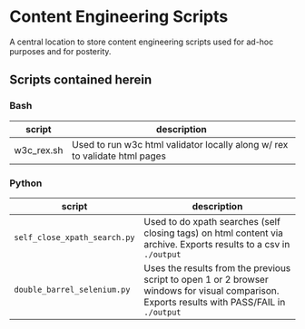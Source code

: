 # Content Engineering Scripts

A central location to store content engineering scripts used for ad-hoc purposes and for posterity.


## Scripts contained herein

### Bash
| script                       | description                                                                                                                 |
|------------------------------|-----------------------------------------------------------------------------------------------------------------------------|
| w3c_rex.sh                   | Used to run w3c html validator locally along w/ rex to validate html pages                                                  |

### Python

| script                       | description                                                                                                                 |
|------------------------------|-----------------------------------------------------------------------------------------------------------------------------|
| `self_close_xpath_search.py` | Used to do xpath searches (self closing tags) on html content via archive. Exports results to a csv in `./output`           |
| `double_barrel_selenium.py`  | Uses the results from the previous script to open 1 or 2 browser windows for visual comparison. Exports results with PASS/FAIL in `./output` |
